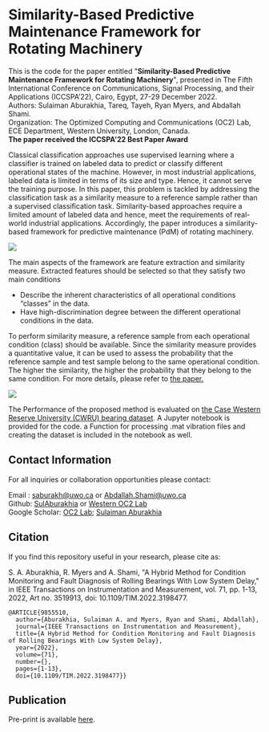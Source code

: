 # Similarity-Based Predictive Maintenance Framework for Rotating Machinery

This is the code for the paper entitled "**Similarity-Based Predictive Maintenance Framework for Rotating Machinery**", presented in The Fifth International Conference on Communications, Signal Processing, and their Applications (ICCSPA’22), Cairo, Egypt, 27-29 December 2022. <br>
Authors: Sulaiman Aburakhia, Tareq, Tayeh, Ryan Myers, and Abdallah Shami. <br>
Organization: The Optimized Computing and Communications (OC2) Lab, ECE Department, Western University, London, Canada. <br>
**The paper received the ICCSPA'22 Best Paper Award**

Classical classification approaches use supervised learning where a classifier is trained on labeled data to predict or classify different operational states of the machine. However, in most industrial applications, labeled data is limited in terms of its size and type. Hence, it cannot serve the training
purpose. In this paper, this problem is tackled by addressing the classification task as a similarity measure to a reference sample rather than a supervised classification task. Similarity-based approaches require a limited amount of labeled data and hence, meet the requirements of real-world industrial applications. Accordingly, the paper introduces a similarity-based framework for predictive maintenance (PdM) of rotating machinery. 

<p float>
<img src="https://github.com/Western-OC2-Lab/Vibration-Based-Fault-Diagnosis-with-Low-Delay/blob/main/Figure_01.png"/> 
</p>

The main aspects of the framework are feature extraction and similarity measure. Extracted features should be selected so that they satisfy two main conditions

<ul>
<li>Describe the inherent characteristics of all operational conditions “classes” in the data.
<li>Have high-discrimination degree between the different operational conditions in the data. 
<br>
</ul>

To perform similarity measure, a reference sample from each operational condition (class) should be available. Since the similarity measure provides a
quantitative value, it can be used to assess the probability that the reference sample and test sample belong to the same operational condition. The higher the similarity, the higher the probability that they belong to the same condition. For more details, please refer to [the paper.](https://ieeexplore.ieee.org/document/9855510)<bR>
  
<p>
<img src="https://github.com/Western-OC2-Lab/Vibration-Based-Fault-Diagnosis-with-Low-Delay/blob/main/Figure_02.png"/> 
</p>  
  
The Performance of the proposed method is evaluated on [the Case Western Reserve University (CWRU) bearing dataset](https://engineering.case.edu/bearingdatacenter). A Jupyter notebook is provided for the code. a Function for processing .mat vibration files and creating the dataset is included in the notebook as well.<br>


## Contact Information
For all inquiries or collaboration opportunities please contact: <br>

Email : saburakh@uwo.ca or Abdallah.Shami@uwo.ca <br>
Github: [SulAburakhia](https://github.com/SulAburakhia) or [Western OC2 Lab](https://github.com/Western-OC2-Lab) <br>
Google Scholar: [OC2 Lab](https://scholar.google.com.eg/citations?user=oiebNboAAAAJ&hl=en); [Sulaiman Aburakhia](https://scholar.google.com/citations?user=8x-pPSYAAAAJ&hl=en)




## Citation

If you find this repository useful in your research, please cite as:

S. A. Aburakhia, R. Myers and A. Shami, "A Hybrid Method for Condition Monitoring and Fault Diagnosis of Rolling Bearings With Low System Delay," in IEEE Transactions on Instrumentation and Measurement, vol. 71, pp. 1-13, 2022, Art no. 3519913, doi: 10.1109/TIM.2022.3198477.

```
@ARTICLE{9855510,
  author={Aburakhia, Sulaiman A. and Myers, Ryan and Shami, Abdallah},
  journal={IEEE Transactions on Instrumentation and Measurement}, 
  title={A Hybrid Method for Condition Monitoring and Fault Diagnosis of Rolling Bearings With Low System Delay}, 
  year={2022},
  volume={71},
  number={},
  pages={1-13},
  doi={10.1109/TIM.2022.3198477}}
```



## Publication

Pre-print is available [here](https://arxiv.org/abs/2208.06051). <br>

